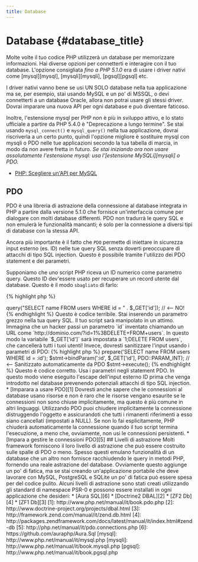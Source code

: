 ```yaml
---
title: Database
---
```


# Database {#database_title}

Molte volte il tuo codice PHP utilizzerà un database per memorizzare informazioni. Hai diverse opzioni per connetterti e
interagire con il tuo database. L'opzione consigliata _fino a PHP 5.1.0_ era di usare i driver nativi come [mysql][mysql],
[mysqli][mysqli], [pgsql][pgsql] etc.

I driver nativi vanno bene se usi UN SOLO database nella tua applicazione ma se, per esempio, stai usando MySQL e un po'
di MSSQL, o devi connetterti a un database Oracle, allora non potrai usare gli stessi driver. Dovrai imparare una nuova
API per ogni database e può diventare faticoso.

Inoltre, l'estensione mysql per PHP non è più in sviluppo attivo, e lo stato ufficiale a partire da PHP 5.4.0 è
"Deprecazione a lungo termine". Se stai usando `mysql_connect()` e `mysql_query()` nella tua applicazione, dovrai
riscriverla a un certo punto, quindi l'opzione migliore è sostituire mysql con mysqli o PDO nelle tue applicazioni
secondo la tua tabella di marcia, in modo da non avere fretta in futuro. _Se stai iniziando ora non usare assolutamente
l'estensione mysql: usa l'[estensione MySQLi][mysqli] o PDO._

* [PHP: Scegliere un'API per MySQL](http://php.net/manual/it/mysqlinfo.api.choosing.php)

## PDO

PDO è una libreria di astrazione della connessione al database integrata in PHP a partire dalla versione 5.1.0 che
fornisce un'interfaccia comune per dialogare con molti database differenti. PDO non tradurrà le query SQL e non emulerà
le funzionalità mancanti; è solo per la connessione a diversi tipi di database con la stessa API.

Ancora più importante è il fatto che `PDO` permette di iniettare in sicurezza input esterno (es. ID) nelle tue query SQL
senza doverti preoccupare di attacchi di tipo SQL injection. Questo è possibile tramite l'utilizzo dei PDO statement e
dei parametri.

Supponiamo che uno script PHP riceva un ID numerico come parametro query. Questo ID dev'essere usato per recuperare un
record utente dal database. Questo è il modo `sbagliato` di farlo:

{% highlight php %}
<?php
$pdo = new PDO('sqlite:users.db');
$pdo->query("SELECT name FROM users WHERE id = " . $_GET['id']); // <-- NO!
{% endhighlight %}

Questo è codice terribile. Stai inserendo un parametro grezzo nella tua query SQL. Il tuo script sarà manipolato in un
attimo. Immagina che un hacker passi un parametro `id` inventato chiamando un URL come
`http://dominio.com/?id=1%3BDELETE+FROM+users`. In questo modo la variabile `$_GET['id']` sarà impostata a `1;DELETE
FROM users`, che cancellerà tutti i tuoi utenti! Invece, dovresti sanitizzare l'input usando i parametri di PDO:

{% highlight php %}
<?php
$pdo = new PDO('sqlite:users.db');
$stmt = $pdo->prepare('SELECT name FROM users WHERE id = :id');
$stmt->bindParam(':id', $_GET['id'], PDO::PARAM_INT); // <-- Sanitizzato automaticamente da PDO
$stmt->execute();
{% endhighlight %}

Questo è codice corretto. Usa i parametri negli statement PDO. In questo modo viene eseguito l'escape dell'input esterno
ID prima che venga introdotto nel database prevenendo potenziali attacchi di tipo SQL injection.

* [Imparara a usare PDO][1]

Dovresti anche sapere che le connessioni al database usano risorse e non è raro che le risorse vengano esaurite se le
connessioni non sono chiuse implicitamente, ma questo è più comune in altri linguaggi. Utilizzando PDO puoi chiudere
implicitamente la connessione distruggendo l'oggetto e assicurandoti che tutti i rimanenti riferimenti a esso siano
cancellati (impostati a NULL). Se non lo fai esplicitamente, PHP chiuderà automaticamente la connessione quando il tuo
script termina l'esecuzione, a meno che, ovviamente, non usi le connessioni persistenti.


* [Impara a gestire le connessioni PDO][5]

## Livelli di astrazione

Molti framework forniscono il loro livello di astrazione che può essere costruito sulle spalle di PDO o meno. Spesso
questi emulano funzionalità di un database che un altro non fornisce racchiudendo le query in metodi PHP, fornendo una
reale astrazione del database. Ovviamente questo aggiunge un po' di fatica, ma se stai creando un'applicazione portabile
che deve lavorare con MySQL, PostgreSQL e SQLite un po' di fatica può essere spesa per del codice pulito.

Alcuni livelli di astrazione sono stati creati utilizzando gli standard di namespace PSR-0 e possono essere installati
in ogni applicazione che desideri:

* [Aura SQL][6]
* [Doctrine2 DBAL][2]
* [ZF2 Db][4]
* [ZF1 Db][3]

[1]: http://www.php.net/manual/it/book.pdo.php
[2]: http://www.doctrine-project.org/projects/dbal.html
[3]: http://framework.zend.com/manual/it/zend.db.html
[4]: http://packages.zendframework.com/docs/latest/manual/it/index.html#zend-db
[5]: http://php.net/manual/it/pdo.connections.php
[6]: https://github.com/auraphp/Aura.Sql

[mysql]:  http://www.php.net/manual/it/mysql.php
[mysqli]: http://www.php.net/manual/it/book.mysqli.php
[pgsql]:  http://www.php.net/manual/it/book.pgsql.php
